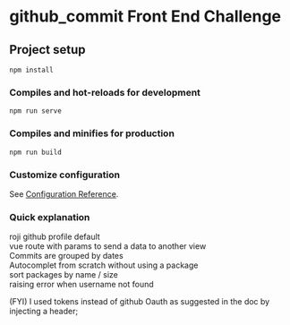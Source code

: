 # github_commit Front End Challenge

## Project setup

```
npm install
```

### Compiles and hot-reloads for development

```
npm run serve
```

### Compiles and minifies for production

```
npm run build
```

### Customize configuration

See [Configuration Reference](https://cli.vuejs.org/config/).

### Quick explanation

roji github profile default  
vue route with params to send a data to another view  
Commits are grouped by dates  
Autocomplet from scratch without using a package  
sort packages by name / size  
raising error when username not found

(FYI) I used tokens instead of github Oauth as suggested in the doc by injecting a header;
